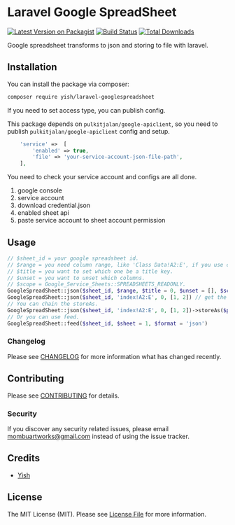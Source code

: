 # Laravel Google SpreadSheet

[![Latest Version on Packagist](https://img.shields.io/packagist/v/yish/laravel-googlespreadsheet.svg?style=flat-square)](https://packagist.org/packages/yish/laravel-googlespreadsheet)
[![Build Status](https://img.shields.io/travis/yish/laravel-googlespreadsheet/master.svg?style=flat-square)](https://travis-ci.org/Mombuyish/laravel-googlespreadsheet)
[![Total Downloads](https://img.shields.io/packagist/dt/yish/laravel-googlespreadsheet.svg?style=flat-square)](https://packagist.org/packages/yish/laravel-googlespreadsheet)

Google spreadsheet transforms to json and storing to file with laravel.

## Installation

You can install the package via composer:

```bash
composer require yish/laravel-googlespreadsheet
```

If you need to set access type, you can publish config.

This package depends on `pulkitjalan/google-apiclient`, so you need to publish `pulkitjalan/google-apiclient` config and setup.

``` php
    'service' =>  [
        'enabled' => true,
        'file' => 'your-service-account-json-file-path',
    ],
```

You need to check your service account and configs are all done.
1. google console
2. service account
3. download credential.json
4. enabled sheet api
5. paste service account to sheet account permission

## Usage

``` php
// $sheet_id = your google spreadsheet id.
// $range = you need column range, like 'Class Data!A2:E', if you use chinese, using double quote. "'首頁'!A2:E".
// $title = you want to set which one be a title key.
// $unset = you want to unset which columns. 
// $scope = Google_Service_Sheets::SPREADSHEETS_READONLY.
GoogleSpreadSheet::json($sheet_id, $range, $title = 0, $unset = [], $scope = null)
GoogleSpreadSheet::json($sheet_id, 'index!A2:E', 0, [1, 2]) // get the sheet and set 0 column to be title key, unset column 1 and column 2.
// You can chain the storeAs.
GoogleSpreadSheet::json($sheet_id, 'index!A2:E', 0, [1, 2])->storeAs($path, $disk = 'public')
// Or you can use feed.
GoogleSpreadSheet::feed($sheet_id, $sheet = 1, $format = 'json')
```

### Changelog

Please see [CHANGELOG](CHANGELOG.md) for more information what has changed recently.

## Contributing

Please see [CONTRIBUTING](CONTRIBUTING.md) for details.

### Security

If you discover any security related issues, please email mombuartworks@gmail.com instead of using the issue tracker.

## Credits

- [Yish](https://github.com/mombuyish)

## License

The MIT License (MIT). Please see [License File](LICENSE.md) for more information.